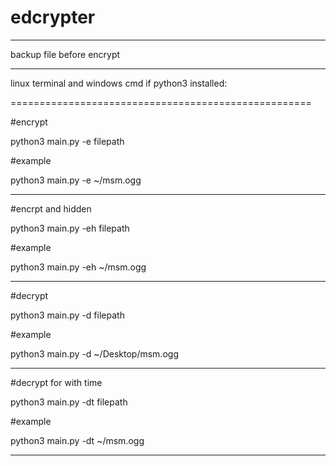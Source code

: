 # edcrypter
______________________________________



backup file before encrypt



 -------------------------------------

linux terminal and windows cmd if python3 installed:

====================================================

#encrypt

python3 main.py -e filepath

#example

python3 main.py -e ~/msm.ogg

________________________________________


#encrpt and hidden

python3 main.py -eh filepath

#example

python3 main.py -eh ~/msm.ogg


_______________________________________



#decrypt

python3 main.py -d filepath

#example

python3 main.py -d ~/Desktop/msm.ogg

________________________________________


#decrypt for with time

python3 main.py -dt filepath

#example

python3 main.py -dt ~/msm.ogg


________________________________________
